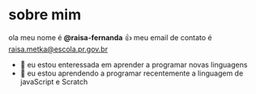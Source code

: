 # sobre mim
ola meu nome é **@raisa-fernanda**
👍 meu email de contato é raisa.metka@escola.pr.gov.br
- 👀 eu estou enteressada em aprender a programar novas linguagens
- 🌱 eu estou aprendendo a programar recentemente a linguagem de javaScript e Scratch
 
 




